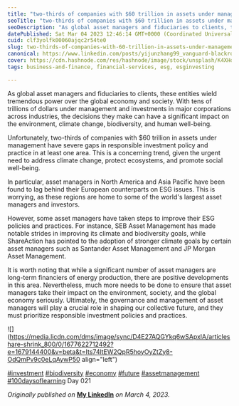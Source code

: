 ```yaml
---
title: "two-thirds of companies with $60 trillion in assets under management have severe gaps in responsible investment policy and practice"
seoTitle: "two-thirds of companies with $60 trillion in assets under management h"
seoDescription: "As global asset managers and fiduciaries to clients, these entities wield tremendous power over the global economy and society. With tens of trillions of do"
datePublished: Sat Mar 04 2023 12:46:14 GMT+0000 (Coordinated Universal Time)
cuid: clf3yolfk00060ajqc2r54te0
slug: two-thirds-of-companies-with-60-trillion-in-assets-under-management-have-severe-gaps-in-responsible-investment-policy-and-practice
canonical: https://www.linkedin.com/posts/yijunzhang99_vanguard-blackrock-and-other-investors-accused-activity-7038108375766720512-Jk4k?utm_source=share&utm_medium=member_desktop
cover: https://cdn.hashnode.com/res/hashnode/image/stock/unsplash/K4XHqPZq66c/upload/6e1feae1938d0116548d28d983031323.jpeg
tags: business-and-finance, financial-services, esg, esginvesting

---
```


As global asset managers and fiduciaries to clients, these entities wield tremendous power over the global economy and society. With tens of trillions of dollars under management and investments in major corporations across industries, the decisions they make can have a significant impact on the environment, climate change, biodiversity, and human well-being.  
  
Unfortunately, two-thirds of companies with $60 trillion in assets under management have severe gaps in responsible investment policy and practice in at least one area. This is a concerning trend, given the urgent need to address climate change, protect ecosystems, and promote social well-being.  
  
In particular, asset managers in North America and Asia Pacific have been found to lag behind their European counterparts on ESG issues. This is worrying, as these regions are home to some of the world's largest asset managers and investors.  
  
However, some asset managers have taken steps to improve their ESG policies and practices. For instance, SEB Asset Management has made notable strides in improving its climate and biodiversity goals, while ShareAction has pointed to the adoption of stronger climate goals by certain asset managers such as Santander Asset Management and JP Morgan Asset Management.  
  
It is worth noting that while a significant number of asset managers are long-term financiers of energy production, there are positive developments in this area. Nevertheless, much more needs to be done to ensure that asset managers take their impact on the environment, society, and the global economy seriously. Ultimately, the governance and management of asset managers will play a crucial role in shaping our collective future, and they must prioritize responsible investment policies and practices.

![](https://media.licdn.com/dms/image/sync/D4E27AQGYkq6wSApxlA/articleshare-shrink_800/0/1677622712492?e=1679144400&v=beta&t=Its74ltEW2QpR5hoyOyZtZy8-OdQmPv9c0eLqAywP50 align="left")

  
[#investment](https://www.linkedin.com/feed/hashtag/?keywords=investment&highlightedUpdateUrns=urn%3Ali%3Aactivity%3A7038108375766720512) [#biodiversity](https://www.linkedin.com/feed/hashtag/?keywords=biodiversity&highlightedUpdateUrns=urn%3Ali%3Aactivity%3A7038108375766720512) [#economy](https://www.linkedin.com/feed/hashtag/?keywords=economy&highlightedUpdateUrns=urn%3Ali%3Aactivity%3A7038108375766720512) [#future](https://www.linkedin.com/feed/hashtag/?keywords=future&highlightedUpdateUrns=urn%3Ali%3Aactivity%3A7038108375766720512) [#assetmanagement](https://www.linkedin.com/feed/hashtag/?keywords=assetmanagement&highlightedUpdateUrns=urn%3Ali%3Aactivity%3A7038108375766720512)  
[#100daysoflearning](https://www.linkedin.com/feed/hashtag/?keywords=100daysoflearning&highlightedUpdateUrns=urn%3Ali%3Aactivity%3A7038108375766720512) Day 021

*Originally published on* [**My LinkedIn**](https://www.linkedin.com/posts/yijunzhang99_vanguard-blackrock-and-other-investors-accused-activity-7038108375766720512-Jk4k?utm_source=share&utm_medium=member_desktop) *on March 4, 2023.*